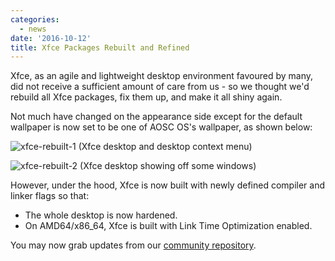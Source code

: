 ```yaml
---
categories:
  - news
date: '2016-10-12'
title: Xfce Packages Rebuilt and Refined
---
```



Xfce, as an agile and lightweight desktop environment favoured by many, did not receive a sufficient amount of care from us - so we thought we'd rebuild all Xfce packages, fix them up, and make it all shiny again.

Not much have changed on the appearance side except for the default wallpaper is now set to be one of AOSC OS's wallpaper, as shown below:

![xfce-rebuilt-1](/assets/i/news/xfce-rebuilt-1.jpg)
(Xfce desktop and desktop context menu)

![xfce-rebuilt-2](/assets/i/news/xfce-rebuilt-2.jpg)
(Xfce desktop showing off some windows)

However, under the hood, Xfce is now built with newly defined compiler and linker flags so that:

- The whole desktop is now hardened.
- On AMD64/x86_64, Xfce is built with Link Time Optimization enabled.

You may now grab updates from our [community repository](https://repo.aosc.io/).